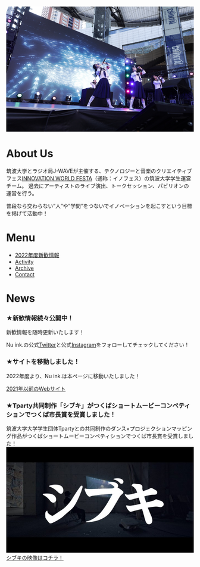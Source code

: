 ![ライブの画像](/images/heros_live_01.jpg)

# About Us
筑波大学とラジオ局J-WAVEが主催する、テクノロジーと音楽のクリエイティブフェス[INNOVATION WORLD FESTA](https://www.j-wave.co.jp/iwf2021/)（通称：イノフェス）の筑波大学学生運営チーム。
過去にアーティストのライブ演出、トークセッション、パビリオンの運営を行う。

普段なら交わらない”人”や”学問”をつないでイノベーションを起こすという目標を掲げて活動中！

# Menu
- [2022年度新歓情報](./shinkan/selfintro)
- [Activity](./menu/activity)
- [Archive](./menu/archive)
- [Contact](./menu/contact)

# News
### ★新歓情報続々公開中！
新歓情報を随時更新いたします！

Nu ink.の公式[Twitter](https://twitter.com/NuinkTSUKUBA?s=20&t=UFY0Xe02B2AkNe9OqBFMrg)と公式[Instagram](https://www.instagram.com/nuinktsukuba/?hl=ja)をフォローしてチェックしてください！

### ★サイトを移動しました！
2022年度より、Nu ink.は本ページに移動いたしました！

[2021年以前のWebサイト](https://nuink-tsukuba.wixsite.com/innovation-world)



### ★Tparty共同制作「シブキ」がつくばショートムービーコンペティションでつくば市長賞を受賞しました！
筑波大学大学学生団体Tpartyとの共同制作のダンス×プロジェクションマッピング作品がつくばショートムービーコンペティションでつくば市長賞を受賞しました！
![シブキの画像](/images/shibuki_02.jpg)
[シブキの映像はコチラ！](https://youtu.be/tRubYTfBBGc)


